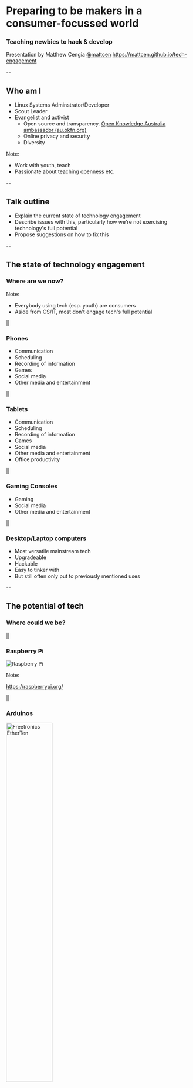 # Preparing to be makers in a consumer-focussed world
### Teaching newbies to hack & develop

Presentation by Matthew Cengia
[@mattcen](http://twitter.com/mattcen)
https://mattcen.github.io/tech-engagement

--
## Who am I
* Linux Systems Adminstrator/Developer
* Scout Leader
* Evangelist and activist
  * Open source and transparency. [Open Knowledge Australia ambassador (au.okfn.org)](http://au.okfn.org)
  * Online privacy and security
  * Diversity

Note:

* Work with youth, teach
* Passionate about teaching openness etc.

--
## Talk outline

* Explain the current state of technology engagement
* Describe issues with this, particularly how we're not exercising technology's full potential
* Propose suggestions on how to fix this

--
## The state of technology engagement

### Where are we now?

Note:

* Everybody using tech (esp. youth) are consumers
* Aside from CS/IT, most don't engage tech's full potential

||
### Phones

* Communication
* Scheduling
* Recording of information
* Games
* Social media
* Other media and entertainment

||
### Tablets

* Communication
* Scheduling
* Recording of information
* Games
* Social media
* Other media and entertainment
* Office productivity

||
### Gaming Consoles

* Gaming
* Social media
* Other media and entertainment

||
### Desktop/Laptop computers

* Most versatile mainstream tech
* Upgradeable
* Hackable
* Easy to tinker with
* But still often only put to previously mentioned uses

--
## The potential of tech

### Where could we be?

||

### Raspberry Pi

![Raspberry Pi](img/raspberry-pi.png "Raspberry Pi")

Note:

https://raspberrypi.org/

||

### Arduinos

<img src="img/ET-v_3_0-top_1024x1024.jpg" title='Freetronics EtherTen' alt="Freetronics EtherTen" width="50%">

Note:

https://www.arduino.cc/

https://www.freetronics.com.au/collections/arduino/products/etherten

https://www.freetronics.com.au/

||

## BeagleBoard

<img src="img/product_detail_black_lg.jpg" title='BeagleBone Black' alt="BeagleBone Black" width="30%">

Note:

https://beagleboard.org/black

||

## BBC Micro:bit

![BBC Micro:bit haredware](img/microbit-hardware.png "BBC Micro:bit haredware")

Note:

http://microbit.org/hardware/

||

## ESP8266

<img src="img/esp8266.jpg" title='ESP8266' alt="ESP8266" width="60%">

Note:

http://esp8266.net/

https://www.adafruit.com/products/2491

||

## Scripting mundane tasks like image editing

    #!/bin/bash

    for image in *.jpg
    do gm mogrify -resize 50% "$image"
    done

--
## Strategies for engagement

### How can we get there?

--

## Gamefication

### Make it easy and fun

||

## Scratch

![Scratch](img/scratch.png "Scratch")

Note:

* https://scratch.mit.edu/

||

## Minecraft

![Minecraft](img/minecraft.png "Minecraft")

Note:

https://pi.minecraft.net/

||

## Codecademy

<img src="img/codecademy.png" title='Codecademy' alt="Codecademy" width="80%">

Note:

https://www.codecademy.com/

||

## Grok Learning

<img src="img/groklearning.png" title='Grok Learning' alt="Grok Learning" width="80%">

Note:

https://groklearning.com/

||

## ICT In Schools

Schools getting better at covering programming etc.

Note:

http://www.scientistsinschools.edu.au/ict/

||

## Code The Future

![Code The Future](img/code-the-future.png "Code The Future")

Note:

http://codefuture.org/

||

## Invent The World

![Invent The World](img/invent-the-world.png "Invent The World")

Note:

https://inventtheworld.com.au/

--
## Availability and accessibility

* Cheap hardware
* Free software
* Cheap software
* Cheap subscription services

--

## Resources

Pycon AU Education Seminar

https://www.youtube.com/playlist?list=PLs4CJRBY5F1Jh6fFqT1p5TZRx5q06CcaR

--
## Go hack something!
